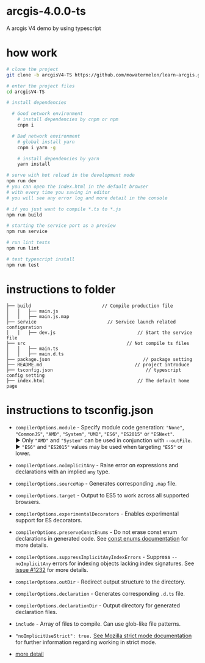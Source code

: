 # arcgis-4.0.0-ts

A arcgis V4 demo by using typescript

# how work

``` bash
# clone the project
git clone -b arcgisV4-TS https://github.com/mowatermelon/learn-arcgis.git arcgisV4-TS

# enter the project files
cd arcgisV4-TS

# install dependencies

  # Good network environment
    # install dependencies by cnpm or npm
    cnpm i

  # Bad network environment
    # global install yarn
    cnpm i yarn -g

    # install dependencies by yarn
    yarn install

# serve with hot reload in the development mode
npm run dev
# you can open the index.html in the default browser
# with every time you saving in editor
# you will see any error log and more detail in the console

# if you just want to compile *.ts to *.js
npm run build

# starting the service port as a preview
npm run service

# run lint tests
npm run lint

# test typescript install
npm run test
```

# instructions to folder

```text
├── build                          // Compile production file
│   │   ├── main.js
│   │   ├── main.js.map
├── service                          // Service launch related configuration
│   │   ├── dev.js                              // Start the service file
├── src                                     // Not compile ts files
│   │   ├── main.ts
│   │   ├── main.d.ts
├── package.json                                  // package setting
├── README.md                                  // project introduce
├── tsconfig.json                                  // typescript config setting
├── index.html                                  // The default home page
```

# instructions to tsconfig.json

- `compilerOptions.module` - Specify module code generation: `"None"`, `"CommonJS"`, `"AMD"`, `"System"`, `"UMD"`, `"ES6"`, `"ES2015"` or `"ESNext"`.<br>► Only `"AMD"` and `"System"` can be used in conjunction with `--outFile`.<br>► `"ES6"` and `"ES2015"` values may be used when targeting `"ES5"` or lower.
- `compilerOptions.noImplicitAny` - Raise error on expressions and declarations with an implied `any` type.
- `compilerOptions.sourceMap` - Generates corresponding `.map` file.
- `compilerOptions.target` - Output to ES5 to work across all supported browsers.
- `compilerOptions.experimentalDecorators` - Enables experimental support for ES decorators.
- `compilerOptions.preserveConstEnums` - Do not erase const enum declarations in generated code. See [const enums documentation](https://github.com/Microsoft/TypeScript/blob/master/doc/spec.md#94-constant-enum-declarations) for more details.
- `compilerOptions.suppressImplicitAnyIndexErrors` - Suppress `--noImplicitAny` errors for indexing objects lacking index signatures. See [issue #1232](https://github.com/Microsoft/TypeScript/issues/1232#issuecomment-64510362) for more details.
- `compilerOptions.outDir` - Redirect output structure to the directory.
- `compilerOptions.declaration` - Generates corresponding `.d.ts` file.
- `compilerOptions.declarationDir` - Output directory for generated declaration files.
- `include` - Array of files to compile. Can use glob-like file patterns.
- `"noImplicitUseStrict": true.` [See Mozilla strict mode documentation](https://developer.mozilla.org/zh-CN/docs/Web/JavaScript/Reference/Strict_mode) for further information regarding working in strict mode.

- [more detail](https://www.typescriptlang.org/docs/handbook/tsconfig-json.html)